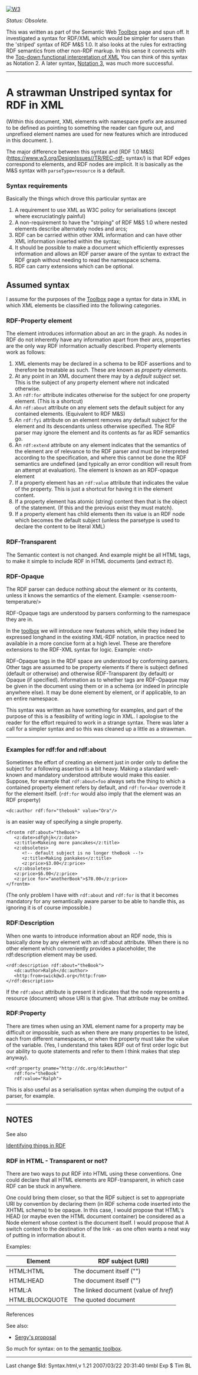 [![W3](https://www.w3.org/DesignIssues//Icons/WWW/w3c_home)](https://www.w3.org/)

_Status: Obsolete._

This was written as part of the Semantic Web [Toolbox](https://www.w3.org/DesignIssues/Toolbox.html) page and
spun off. It investigated a syntax for RDF/XML which would be simpler for
users than the 'striped' syntax of RDF M&amp;S 1.0. It also looks at the rules
for extracting RDF semantics from other non-RDF markup. In this sense it
connects with the [Top-down functional interpretation of XML](https://www.w3.org/DesignIssues/XML.html) You
can think of this syntax as Notation 2. A later syntax, [Notation
3](https://www.w3.org/DesignIssues/Notation3.html), was much more successful.

* * *

#  A strawman Unstriped syntax for RDF in XML

(Within this document, XML elements with namespace prefix are assumed to be
defined as pointing to something the reader can figure out, and unprefixed
element names are used for new features which are introduced in this document.
).

The major difference between this syntax and [RDF 1.0 M&amp;S](https://www.w3.org/DesignIssues//TR/REC-rdf-
syntax/) is that RDF edges correspond to elements, and RDF nodes are implicit.
It is basically as the M&amp;S syntax with `parseType=resource` is a default.

###  Syntax requirements

Basically the things which drove this particular syntax are

  1. A requirement to use XML as W3C policy for serialisations (except where excruciatingly painful) 
  2. A non-requirement to have the "striping" of RDF M&amp;S 1.0 where nested elements describe alternately nodes and arcs; 
  3. RDF can be carried within other XML information and can have other XML information inserted within the syntax; 
  4. It should be possible to make a document which efficiently expresses information and allows an RDF parser aware of the syntax to extract the RDF graph without needing to read the namespace schema. 
  5. RDF can carry extensions which can be optional. 

##  Assumed syntax

I assume for the purposes of the [Toolbox](https://www.w3.org/DesignIssues/Toolbox.html) page a syntax for
data in XML in which XML elements be classified into the following categories.

###  RDF-Property element

The element introduces information about an arc in the graph. As nodes in RDF
do not inherently have any information apart from their arcs, properties are
the only way RDF information actually described. Property elements work as
follows:

  1. XML elements may be declared in a schema to be RDF assertions and to therefore be treatable as such. These are known as _property elements_. 
  2. At any point in an XML document there may by a _default subject_ set. This is the subject of any property element where not indicated otherwise. 
  3. An `rdf:for` attribute indicates otherwise for the subject for one property element. (This is a shortcut) 
  4. An `rdf:about` attribute on any element sets the default subject for any contained elements. (Equivalent to RDF M&amp;S) 
  5. An `rdf:fyi` attribute on an element removes any default subject for the element and its descendants unless otherwise specified. The RDF parser may ignore the element and its contents as far as RDF semantics go. 
  6. An `rdf:extend` attribute on any element indicates that the semantics of the element are of relevance to the RDF parser and must be interpreted according to the specification, and where this cannot be done the RDF semantics are undefined (and typically an error condition will result from an attempt at evaluation). The element is known as an RDF-opaque element 
  7. If a property element has an `rdf:value` attribute that indicates the value of the property. This is just a shortcut for having it in the element content. 
  8. If a property element has atomic (string) content then that is the object of the statement. (If this and the previous exist they must match). 
  9. If a property element has child elements then its value is an RDF node which becomes the default subject (unless the parsetype is used to declare the content to be literal XML) 

###  RDF-Transparent

The Semantic context is not changed. And example might be all HTML tags, to
make it simple to include RDF in HTML documents (and extract it).

###  RDF-Opaque

The RDF parser can deduce nothing about the element or its contents, unless it
knows the semantics of the element. Example: &lt;sense:room-temperature/&gt;

RDF-Opaque tags are understood by parsers conforming to the namespace they are
in.

In the [toolbox](https://www.w3.org/DesignIssues/Toolbox.html) we will introduce new features which, while
they indeed be expressed longhand in the existing XML-RDF notation, in
practice need to available in a more concise form at a high level. These are
therefore extensions to the RDF-XML syntax for logic. Example: &lt;not&gt;

RDF-Opaque tags in the RDF space are understood by conforming parsers. Other
tags are assumed to be property elements if there is subject defined (default
or otherwise) and otherwise RDF-Transparent (by default) or Opaque (if
specified). Information as to whether tags are RDF-Opaque may be given in the
document using them or in a schema (or indeed in principle anywhere else). It
may be done element by element, or if applicable, to an en entire namespace.

This syntax was written as have something for examples, and part of the
purpose of this is a feasibility of writing logic in XML. I apologise to the
reader for the effort required to work in a strange syntax. There was later a
call for a simpler syntax and so this was cleaned up a little as a strawman.

* * *

###  Examples for rdf:for and rdf:about

Sometimes the effort of creating an element just in order only to define the
subject for a following assertion is a bit heavy. Making a standard well-known
and mandatory understood attribute would make this easier. Suppose, for
example that `rdf:about=foo` always sets the thing to which a contained
property element refers by default, and `rdf:for=bar` overrode it for the
element itself. (`rdf:for` would also imply that the element was an RDF
property)

    
    
    <dc:author rdf:for="thebook" value="Ora"/>
    

is an easier way of specifying a single property.

    
    
    <frontm rdf:about="theBook">
       <z:date>sdfghjk</z:date>
       <z:title>Makeing more pancakes</z:title>
       <z:obsoletes> 
          <!-- default subject is no longer theBook --!>
          <z:title>Making pankakes</z:title>
          <z:price>$3.00</z:price>
       </z:obsoletes>
       <z:price>$6.00</z:price>
       <z:price for="anotherBook">$78.00</z:price>
    </frontm>
    

(The only problem I have with `rdf:about` and `rdf:for` is that it becomes
mandatory for any semantically aware parser to be able to handle this, as
ignoring it is of course impossible.)

###  RDF:Description

When one wants to introduce information about an RDF node, this is basically
done by any element with an rdf:about attribute. When there is no other
element which conveniently provides a placeholder, the rdf:description element
may be used.

    
    
    <rdf:description rdf:about="theBook">
       <dc:author>Ralph</dc:author>
       <http:from>swick@w3.org</http:from>
    </rdf:description>
    

If the `rdf:about` attribute is present it indicates that the node represents
a resource (document) whose URI is that give. That attribute may be omitted.

###  RDF:Property

There are times when using an XML element name for a property may be difficult
or impossible, such as when there are many properties to be listed, each from
different namespaces, or when the property must take the value of the
variable. (Yes, I understand this takes RDF out of first order logic but our
ability to quote statements and refer to them I think makes that step anyway).

    
    
    <rdf:property pname="http://dc.org/dc1#author"
       rdf:for="theBook"
       rdf:value="Ralph">
    

This is also useful as a serialisation syntax when dumping the output of a
parser, for example.

* * *

##  NOTES

See also

[Identifying things in RDF](https://www.w3.org/DesignIssues/Identity.html)

###  RDF in HTML - Transparent or not?

There are two ways to put RDF into HTML using these conventions. One could
declare that all HTML elements are RDF-transparent, in which case RDF can be
stuck in anywhere.

One could bring them closer, so that the RDF subject is set to appropriate URI
by convention by declaring them (in RDF schema code inserted into the XHTML
schema) to be opaque. In this case, I would propose that HTML's HEAD (or maybe
even the HTML document container) be considered as a Node element whose
context is the document itself. I would propose that A switch context to the
destination of the link - as one often wants a neat way of putting in
information about it.

Examples:

Element  |  RDF subject (URI)  
---|---  
HTML:HTML  |  The document itself ("")  
HTML:HEAD  |  The document itself ("")  
HTML:A  |  The linked document (value of _href_)  
HTML:BLOCKQUOTE  |  The quoted document  
  
References

See also:

  * [Sergy's proposal](http://www-db.stanford.edu/~melnik/rdf/syntax.html)

So much for syntax: on to the [semantic toolbox](https://www.w3.org/DesignIssues/Toolbox.html).

* * *

Last change $Id: Syntax.html,v 1.21 2007/03/22 20:31:40 timbl Exp $ Tim BL

